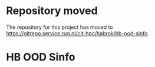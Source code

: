 # Repository moved
The repository for this project has moved to https://gitrepo.service.rug.nl/cit-hpc/habrok/hb-ood-sinfo.

# HB OOD Sinfo
